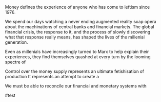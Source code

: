 Money defines the experience of anyone who has come to leftism since 1976.

We spend our days watching a never ending augmented reality soap opera about the machinations of central banks and financial markets. The global financial crisis, the response to it, and the process of slowly discovering what that response really means, has shaped the lives of the millenial generation.

Even as millenials have increasingly turned to Marx to help explain their experiences, they find themselves quashed at every turn by the looming spectre of 

Control over the money supply represents an ultimate fetishisation of production
It represents an attempt to create a 

We must be able to reconcile our financial and monetary systems with 

#test

